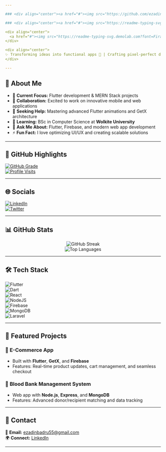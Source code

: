 ```yaml
---

### <div align="center"><a href="#"><img src="https://github.com/ezadin2/ezadin2/assets/21217148/de823737-5f7f-4de8-b62e-3fe88c238eab" alt="Banner"/></a></div>

### <div align="center"><a href="#"><img src="https://readme-typing-svg.demolab.com?font=Fira+Code&weight=600&size=25&pause=1000&multiline=true&width=345&height=40&lines=Hi+%F0%9F%91%8B%2C+I'm+Ezadin!" alt="Typing SVG" /></a></div>

<div align="center">  
  <a href="#"><img src="https://readme-typing-svg.demolab.com?font=Fira+Code&pause=1000&multiline=true&width=735&height=60&lines=Flutter+Developer+%7C+Full-Stack+Engineer;Passionate+About+Innovation+%26+Problem+Solving" alt="Typing SVG" /></a>
</div>

<div align="center">  
✨ Transforming ideas into functional apps 🚀 | Crafting pixel-perfect designs ⚡  
</div>

---
```


## 💫 About Me  
- 🔭 **Current Focus:** Flutter development & MERN Stack projects  
- 👯 **Collaboration:** Excited to work on innovative mobile and web applications  
- 🤝 **Seeking Help:** Mastering advanced Flutter animations and GetX architecture  
- 🌱 **Learning:** BSc in Computer Science at **Wolkite University**  
- 💬 **Ask Me About:** Flutter, Firebase, and modern web app development  
- ⚡ **Fun Fact:** I love optimizing UI/UX and creating scalable solutions  

---

## 🌟 GitHub Highlights  
[![GitHub Grade](https://img.shields.io/badge/GitHub%20Grade-A%2B-brightgreen?style=for-the-badge)](https://github.com/ezadin2)  
[![Profile Visits](https://visitcount.itsvg.in/api?id=ezadin2&icon=0&color=0)](https://visitcount.itsvg.in)  

---

## 🌐 Socials  
[![LinkedIn](https://img.shields.io/badge/LinkedIn-%230077B5.svg?logo=linkedin&logoColor=white)](https://www.linkedin.com/in/ezadin-badiru-98b9862a6)  
[![Twitter](https://img.shields.io/badge/Twitter-%231DA1F2.svg?logo=twitter&logoColor=white)](https://twitter.com/your_twitter)  

---

## 📊 GitHub Stats  
<div align="center">
  <img src="https://streak-stats.demolab.com?user=ezadin2&theme=radical&hide_border=true" alt="GitHub Streak"/>  
  <br>
  <img src="https://github-readme-stats.vercel.app/api/top-langs/?username=ezadin2&layout=compact&theme=radical&count_private=true" alt="Top Languages"/>
</div>

---

## 🛠 Tech Stack  
![Flutter](https://img.shields.io/badge/Flutter-%2302569B.svg?style=for-the-badge&logo=Flutter&logoColor=white)  
![Dart](https://img.shields.io/badge/Dart-%230175C2.svg?style=for-the-badge&logo=dart&logoColor=white)  
![React](https://img.shields.io/badge/React-%2320232a.svg?style=for-the-badge&logo=react&logoColor=%2361DAFB)  
![NodeJS](https://img.shields.io/badge/Node.js-%236DA55F.svg?style=for-the-badge&logo=node.js&logoColor=white)  
![Firebase](https://img.shields.io/badge/Firebase-%23FFCA28.svg?style=for-the-badge&logo=firebase&logoColor=white)  
![MongoDB](https://img.shields.io/badge/MongoDB-%2347A248.svg?style=for-the-badge&logo=mongodb&logoColor=white)  
![Laravel](https://img.shields.io/badge/Laravel-%23FF2D20.svg?style=for-the-badge&logo=laravel&logoColor=white)  

---

## 💼 Featured Projects  
### 🌟 **E-Commerce App**  
- Built with **Flutter**, **GetX**, and **Firebase**  
- Features: Real-time product updates, cart management, and seamless checkout  

### 🌟 **Blood Bank Management System**  
- Web app with **Node.js**, **Express**, and **MongoDB**  
- Features: Advanced donor/recipient matching and data tracking  

---

## 📩 Contact  
📧 **Email:** ezadinbadru55@gmail.com  
🌍 **Connect:** [LinkedIn](https://www.linkedin.com/in/ezadin-badiru-98b9862a6)  

---

<!-- Proudly created with GPRM ( https://gprm.itsvg.in ) -->
